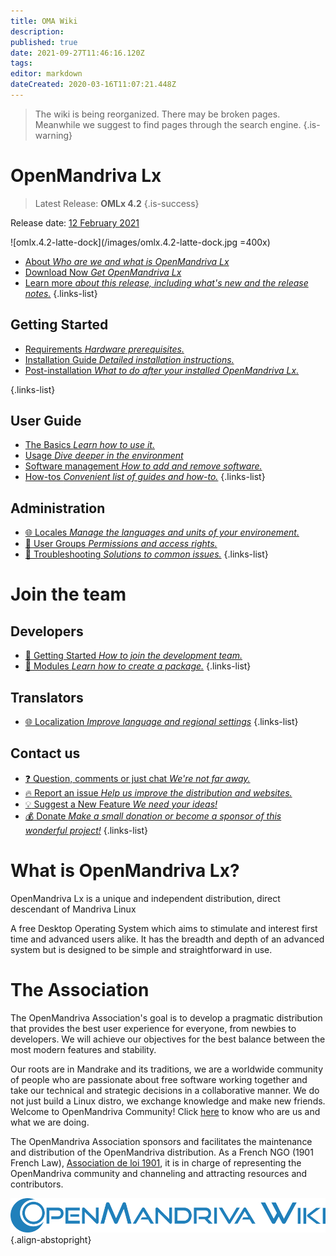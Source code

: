```yaml
---
title: OMA Wiki
description: 
published: true
date: 2021-09-27T11:46:16.120Z
tags: 
editor: markdown
dateCreated: 2020-03-16T11:07:21.448Z
---
```


> The wiki is being reorganized. There may be broken pages. Meanwhile we suggest to find pages through the search engine.
{.is-warning}

# OpenMandriva Lx

>  Latest Release: **OMLx 4.2**
{.is-success}

Release date:  [12 February 2021](https://www.openmandriva.org/en/news/article/openmandriva-lx-4-2-is-out-now)

![omlx.4.2-latte-dock](/images/omlx.4.2-latte-dock.jpg =400x)

- [About *Who are we and what is OpenMandriva Lx*](/distribution/about/)
- [Download Now *Get OpenMandriva Lx*](/distribution/download/)
- [Learn more *about this release, including what's new and the release notes.*](/distribution/releases/omlx42) 
{.links-list}

## Getting Started

- [Requirements *Hardware prerequisites.*](/distribution/install/requirements/)
- [Installation Guide *Detailed installation instructions.*](/distribution/install/)
- [Post-installation *What to do after your installed OpenMandriva Lx.*](/distribution/install/post-install/)

{.links-list}

## User Guide

- [The Basics *Learn how to use it.*](/distribution/guide/intro)
- [Usage *Dive deeper in the environment*](/distribution/guide/structure)
- [Software management *How to add and remove software.*](/distribution/guide/software-management)
- [How-tos *Convenient list of guides and how-to.*](/distribution/guide/how-tos)
{.links-list}

## Administration

- [:globe_with_meridians: Locales *Manage the languages and units of your environement.*](/distribution/administration/locales)
- [:busts_in_silhouette: User Groups *Permissions and access rights.*](/distribution/administration/groups)
- [:wrench: Troubleshooting *Solutions to common issues.*](/distribution/administration/troubleshooting)
{.links-list}

# Join the team

## Developers

- [:book: Getting Started *How to join the development team.*](/team/dev)
- [:closed_book: Modules *Learn how to create a package.*](/team/dev/packages/)
{.links-list}

## Translators
- [:globe_with_meridians: Localization *Improve language and regional settings*](/team/l10n/)
{.links-list}

## Contact us
- [:question: Question, comments or just chat *We're not far away.*](/team/contact/)
- [:fire: Report an issue *Help us improve the distribution and websites.*](/team/contact/issues)
- [:bulb: Suggest a New Feature *We need your ideas!*](/team/contact/requests)
- [:moneybag: Donate *Make a small donation or become a sponsor of this wonderful project!*](/team/donate/)
{.links-list}

# What is OpenMandriva Lx?
OpenMandriva Lx is a unique and independent distribution, direct descendant of Mandriva Linux

A free Desktop Operating System which aims to stimulate and interest first time and advanced users alike. It has the breadth and depth of an advanced system but is designed to be simple and straightforward in use.

# The Association

The OpenMandriva Association's goal is to develop a pragmatic distribution that provides the best user experience for everyone, from newbies to developers. We will achieve our objectives for the best balance between the most modern features and stability.

Our roots are in Mandrake and its traditions, we are a worldwide community of people who are passionate about free software working together and take our technical and strategic decisions in a collaborative manner. We do not just build a Linux distro, we exchange knowledge and make new friends. Welcome to OpenMandriva Community! Click [here](https://www.openmandriva.org/en/documentation/association/About) to know who are us and what we are doing.

The OpenMandriva Association sponsors and facilitates the maintenance and distribution of the OpenMandriva distribution. As a French NGO (1901 French Law), [Association de loi 1901](https://fr.wikipedia.org/wiki/Association_loi_de_1901), it is in charge of representing the OpenMandriva community and channeling and attracting resources and contributors.

![openmandriva-wiki.svg](/logo/openmandriva-wiki.svg){.align-abstopright}